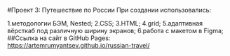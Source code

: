 #Проект 3: Путешествие по России
При создании использовались:

1.методологии БЭМ, Nested;
2.CSS;
3.HTML;
4.grid;
5.адаптивная вёрсткаб под различную ширину экранов;
6.работа с макетом в Figma;
##Ссылка на сайт в GitHub Pages: https://artemrumyantsev.github.io/russian-travel/
